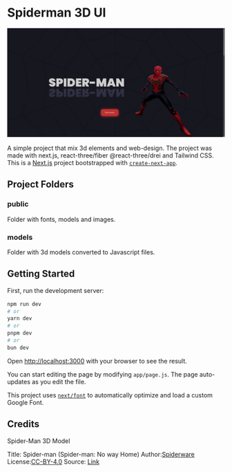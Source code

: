 # Spiderman 3D UI

![image](public/project-thumb.png)

A simple project that mix 3d elements and web-design. The project was made with next.js, react-three/fiber @react-three/drei and Tailwind CSS.
This is a [Next.js](https://nextjs.org/) project bootstrapped with [`create-next-app`](https://github.com/vercel/next.js/tree/canary/packages/create-next-app).

##  Project Folders
### public

Folder with fonts, models and images.

### models

Folder with 3d models converted to Javascript files.


## Getting Started

First, run the development server:

```bash
npm run dev
# or
yarn dev
# or
pnpm dev
# or
bun dev
```

Open [http://localhost:3000](http://localhost:3000) with your browser to see the result.

You can start editing the page by modifying `app/page.js`. The page auto-updates as you edit the file.

This project uses [`next/font`](https://nextjs.org/docs/basic-features/font-optimization) to automatically optimize and load  a custom Google Font.


## Credits

Spider-Man 3D Model

Title: Spider-man (Spider-man: No way Home)
Author:[Spiderware](https://sketchfab.com/Spiderware)
License:[CC-BY-4.0](http://creativecommons.org/licenses/by/4.0/)
Source: [Link](https://sketchfab.com/3d-models/spider-man-spider-man-no-way-home-2cb11e591cc44357bffc6e23931a78e2)

